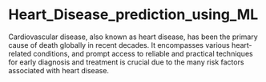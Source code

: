 # Heart_Disease_prediction_using_ML
Cardiovascular disease, also known as heart disease, has been the primary cause of death globally in recent decades. It encompasses various heart-related conditions, and prompt access to reliable and practical techniques for early diagnosis and treatment is crucial due to the many risk factors associated with heart disease.
